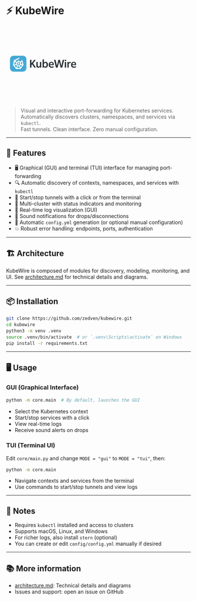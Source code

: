 # ⚡ KubeWire

<p align="left">
  <img src="logo.png" alt="KubeWire Logo" width="200"/>
</p>

> Visual and interactive port-forwarding for Kubernetes services.  
> Automatically discovers clusters, namespaces, and services via `kubectl`.  
> Fast tunnels. Clean interface. Zero manual configuration.

---

## 🚀 Features

- 🖥️ Graphical (GUI) and terminal (TUI) interface for managing port-forwarding
- 🔍 Automatic discovery of contexts, namespaces, and services with `kubectl`
- 🚪 Start/stop tunnels with a click or from the terminal
- 🎯 Multi-cluster with status indicators and monitoring
- 📜 Real-time log visualization (GUI)
- 🔔 Sound notifications for drops/disconnections
- 💾 Automatic `config.yml` generation (or optional manual configuration)
- 💥 Robust error handling: endpoints, ports, authentication

---

## 🏗️ Architecture

KubeWire is composed of modules for discovery, modeling, monitoring, and UI. See [architecture.md](architecture.md) for technical details and diagrams.

---

## 📦 Installation

```bash
git clone https://github.com/zedven/kubewire.git
cd kubewire
python3 -m venv .venv
source .venv/bin/activate  # or `.venv\Scripts\activate` on Windows
pip install -r requirements.txt
```

---

## 🖥️ Usage

### GUI (Graphical Interface)

```bash
python -m core.main  # By default, launches the GUI
```

- Select the Kubernetes context
- Start/stop services with a click
- View real-time logs
- Receive sound alerts on drops

### TUI (Terminal UI)

Edit `core/main.py` and change `MODE = "gui"` to `MODE = "tui"`, then:

```bash
python -m core.main
```

- Navigate contexts and services from the terminal
- Use commands to start/stop tunnels and view logs

---

## 📝 Notes

- Requires `kubectl` installed and access to clusters
- Supports macOS, Linux, and Windows
- For richer logs, also install `stern` (optional)
- You can create or edit `config/config.yml` manually if desired

---

## 📚 More information

- [architecture.md](architecture.md): Technical details and diagrams
- Issues and support: open an issue on GitHub
